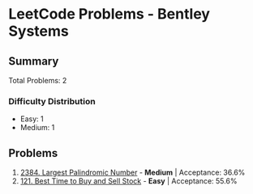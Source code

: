 # LeetCode Problems - Bentley Systems

## Summary
Total Problems: 2

### Difficulty Distribution

- Easy: 1
- Medium: 1

## Problems

1. [2384. Largest Palindromic Number](https://leetcode.com/problems/largest-palindromic-number/) - **Medium** | Acceptance: 36.6%
2. [121. Best Time to Buy and Sell Stock](https://leetcode.com/problems/best-time-to-buy-and-sell-stock/) - **Easy** | Acceptance: 55.6%